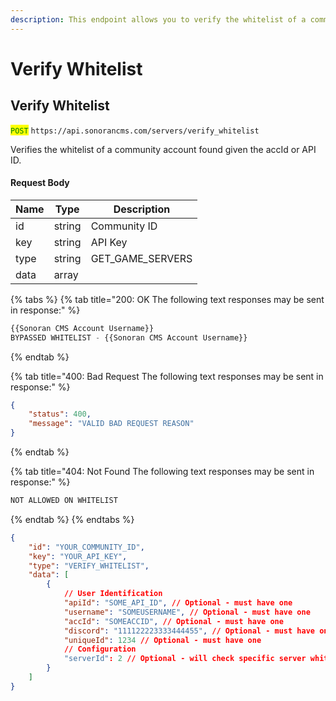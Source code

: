 ```yaml
---
description: This endpoint allows you to verify the whitelist of a community account.
---
```


# Verify Whitelist

## Verify Whitelist

<mark style="color:green;">`POST`</mark> `https://api.sonorancms.com/servers/verify_whitelist`

Verifies the whitelist of a community account found given the accId or API ID.

#### Request Body

| Name | Type   | Description                    |
| ---- | ------ | ------------------------------ |
| id   | string | Community ID                   |
| key  | string | API Key                        |
| type | string | GET\_GAM&#x45;_\__&#x53;ERVERS |
| data | array  |                                |

{% tabs %}
{% tab title="200: OK The following text responses may be sent in response:" %}
```javascript
{{Sonoran CMS Account Username}}
BYPASSED WHITELIST - {{Sonoran CMS Account Username}}
```
{% endtab %}

{% tab title="400: Bad Request The following text responses may be sent in response:" %}
```json
{
    "status": 400,
    "message": "VALID BAD REQUEST REASON"
}
```
{% endtab %}

{% tab title="404: Not Found The following text responses may be sent in response:" %}
```javascript
NOT ALLOWED ON WHITELIST
```
{% endtab %}
{% endtabs %}

```json
{
    "id": "YOUR_COMMUNITY_ID",
    "key": "YOUR_API_KEY",
    "type": "VERIFY_WHITELIST",
    "data": [
        {
            // User Identification
            "apiId": "SOME_API_ID", // Optional - must have one
            "username": "SOMEUSERNAME", // Optional - must have one
            "accId": "SOMEACCID", // Optional - must have one
            "discord": "111122223333444455", // Optional - must have one
            "uniqueId": 1234 // Optional - must have one
            // Configuration
            "serverId": 2 // Optional - will check specific server whitelist if specified
        }
    ]
}
```
